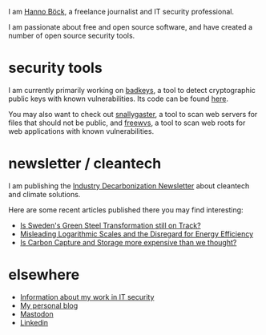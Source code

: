 I am [Hanno Böck](https://hboeck.de/), a freelance journalist and IT security
professional.

I am passionate about free and open source software, and have created a number of open
source security tools.

# security tools

I am currently primarily working on [badkeys](https://badkeys.info/), a tool to detect
cryptographic public keys with known vulnerabilities. Its code can be found [here](
https://github.com/badkeys/badkeys).

You may also want to check out [snallygaster](https://github.com/hannob/snallygaster/),
a tool to scan web servers for files that should not be public, and [freewvs](
https://github.com/schokokeksorg/freewvs), a tool to scan web roots for web applications
with known vulnerabilities.

# newsletter / cleantech

I am publishing the [Industry Decarbonization Newsletter](https://industrydecarbonization.com/)
about cleantech and climate solutions.

Here are some recent articles published there you may find interesting:

* [Is Sweden's Green Steel Transformation still on Track?](
  https://industrydecarbonization.com/news/is-swedens-green-steel-transformation-still-on-track.html)
* [Misleading Logarithmic Scales and the Disregard for Energy Efficiency](
  https://industrydecarbonization.com/news/misleading-logarithmic-scales-and-the-disregard-for-energy-efficiency.html)
* [Is Carbon Capture and Storage more expensive than we thought?](
  https://industrydecarbonization.com/news/is-carbon-capture-and-storage-more-expensive-than-we-thought.html)

# elsewhere

* [Information about my work in IT security](https://itsec.hboeck.de/)
* [My personal blog](https://blog.hboeck.de/)
* [Mastodon](https://mastodon.social/@hanno)
* [Linkedin](https://www.linkedin.com/in/hanno-boeck/)
